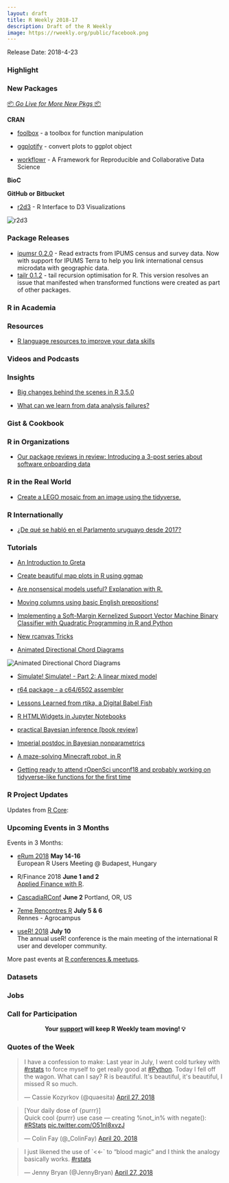 ```yaml
---
layout: draft
title: R Weekly 2018-17
description: Draft of the R Weekly
image: https://rweekly.org/public/facebook.png
---
```


Release Date: 2018-4-23

###  Highlight



###  New Packages

<p class="added-hostname"><a href="https://rweekly.org/live" target="_blank" class="externalLink">📦 <i>Go Live for More New Pkgs</i> 📦</a></p>

**CRAN**

+ [foolbox](https://mailund.github.io/foolbox/) - a toolbox for function manipulation

+ [ggplotify](https://cran.r-project.org/package=ggplotify) - convert plots to ggplot object

+ [workflowr](https://cran.r-project.org/package=workflowr) - A Framework for Reproducible and Collaborative Data Science


**BioC**


**GitHub or Bitbucket**

+ [r2d3](https://github.com/rstudio/r2d3) - R Interface to D3 Visualizations

![r2d3](https://github.com/rstudio/r2d3/raw/master/tools/README/rstudio_preview.png)

### Package Releases
+ [ipumsr 0.2.0](https://cran.r-project.org/package=ipumsr) - Read extracts from IPUMS census and survey data. Now with support for IPUMS Terra to help you link international census microdata with geographic data.
+ [tailr 0.1.2](https://mailund.github.io/tailr/) - tail recursion optimisation for R. This version resolves an issue that manifested when transformed functions were created as part of other packages.




###  R in Academia



###  Resources

+ [R language resources to improve your data skills](https://www.computerworld.com/article/2497464/business-intelligence/top-r-language-resources-to-improve-your-data-skill.html)


###  Videos and Podcasts




### Insights

+ [Big changes behind the scenes in R 3.5.0](http://blog.revolutionanalytics.com/2018/04/r-350.html)

+ [What can we learn from data analysis failures?](https://simplystatistics.org/2018/04/23/what-can-we-learn-from-data-analysis-failures/)


### Gist & Cookbook




###  R in Organizations

+ [Our package reviews in review: Introducing a 3-post series about software onboarding data](https://ropensci.org/blog/2018/04/26/a-satrday-ct-series/)


### R in the Real World

+ [Create a LEGO mosaic from an image using the tidyverse.](http://www.ryantimpe.com/2018/04/23/lego-mosaic1/)


### R Internationally

+ [¿De qué se habló en el Parlamento uruguayo desde 2017?](https://d4tagirl.com/2018/04/de-qu%C3%A9-se-habl%C3%B3-en-el-parlamento-uruguayo-desde-2017)

###  Tutorials

+ [An Introduction to Greta](https://rviews.rstudio.com/2018/04/23/on-first-meeting-greta/)

+ [Create beautiful map plots in R using ggmap](https://www.littlemissdata.com/blog/maps)

+ [Are nonsensical models useful? Explanation with R.](http://www.lillemets.ee/are_nonsensical_models_useful.html)

+ [Moving columns using basic English prepositions!](https://www.daeconomist.com/post/2018-04-23-moveme/)

+ [Implementing a Soft-Margin Kernelized Support Vector Machine Binary Classifier with Quadratic Programming in R and Python](https://sandipanweb.wordpress.com/2018/04/23/implementing-a-soft-margin-kernelized-support-vector-machine-binary-classifier-with-quadratic-programming-in-r-and-python/)

+ [New rcanvas Tricks](https://daranzolin.github.io//articles/2018-04/new-rcanvas-tricks)

+ [Animated Directional Chord Diagrams](http://guyabel.com/post/animated-directional-chord-diagrams/)

![Animated Directional Chord Diagrams](http://guyabel.com/img/abel-ani10-gf-fix.gif)

+ [Simulate! Simulate! - Part 2: A linear mixed model](https://aosmith.rbind.io/2018/04/23/simulate-simulate-part-2/)

+ [r64 package - a c64/6502 assembler](https://coolbutuseless.bitbucket.io/2018/04/25/r64-package---a-c64/6502-assembler/)

+ [Lessons Learned from rtika, a Digital Babel Fish](https://ropensci.org/blog/2018/04/25/rtika-introduction/)

+ [R HTMLWidgets in Jupyter Notebooks](https://blog.ouseful.info/2018/04/26/r-htmlwidgets-in-jupyter-notebooks/)

+ [practical Bayesian inference [book review]](https://xianblog.wordpress.com/2018/04/26/practical-bayesian-inference-book-review/)

+ [Imperial postdoc in Bayesian nonparametrics](https://xianblog.wordpress.com/2018/04/27/imperial-postdoc-in-bayesian-nonparametrics/)

+ [A maze-solving Minecraft robot, in R](http://blog.revolutionanalytics.com/2018/04/minecraft-robot-in-r.html)

+ [Getting ready to attend rOpenSci unconf18 and probably working on tidyverse-like functions for the first time](http://lcolladotor.github.io/2018/04/27/ropensci-unconf18-and-working-on-tidyverse-like-functions-for-the-first-time/?utm_source=feedburner&utm_medium=feed&utm_campaign=Feed%3A+FellgernonBit-rstats+%28L.+Collado-Torres+-+rstats%29)

<!--<div class="post-more-begin"></div><div class="post-more-end"></div>-->

###  R Project Updates

Updates from [R Core](http://developer.r-project.org/blosxom.cgi/R-devel/NEWS):



###  Upcoming Events in 3 Months

Events in 3 Months:

+ [eRum 2018](http://2018.erum.io) **May 14-16** <br />
European R Users Meeting @ Budapest, Hungary

+ R/Finance 2018 **June 1 and 2** <br />
[Applied Finance with R](http://www.rinfinance.com).

+ [CascadiaRConf](https://cascadiarconf.com/) **June 2**
Portland, OR, US

+ [7eme Rencontres R](https://r2018-rennes.sciencesconf.org/)  **July 5 & 6** <br />
Rennes - Agrocampus

+ [useR! 2018](https://user2018.r-project.org/) **July 10** <br />
The annual useR! conference is the main meeting of the international R user and developer community.

<!--

+ [LatinR 2018](http://latin-r.com/) **Sept 4-5** <br />
Buenos Aires, Argentina.

-->

More past events at [R conferences & meetups](https://conf.rweekly.org).

### Datasets




### Jobs




###  Call for Participation



<p class="hide-support added-hostname support-rweekly" style="text-align: center;font-weight: bold;">Your <a class="non-visited externalLink" href="https://www.patreon.com/rweekly" onclick="pas(this)">support</a> will keep R Weekly team moving! 💡</p>

###  Quotes of the Week

<blockquote class="twitter-tweet" data-lang="en"><p lang="en" dir="ltr">I have a confession to make: Last year in July, I went cold turkey with <a href="https://twitter.com/hashtag/rstats?src=hash&amp;ref_src=twsrc%5Etfw">#rstats</a> to force myself to get really good at <a href="https://twitter.com/hashtag/Python?src=hash&amp;ref_src=twsrc%5Etfw">#Python</a>.  Today I fell off the wagon. What can I say? R is beautiful. It&#39;s beautiful, it&#39;s beautiful, I missed R so much.</p>&mdash; Cassie Kozyrkov (@quaesita) <a href="https://twitter.com/quaesita/status/989950693824921600?ref_src=twsrc%5Etfw">April 27, 2018</a></blockquote>

<blockquote class="twitter-tweet" data-lang="en"><p lang="en" dir="ltr">[Your daily dose of {purrr}]<br>Quick cool {purrr} use case — creating %not_in% with negate(): <a href="https://twitter.com/hashtag/RStats?src=hash&amp;ref_src=twsrc%5Etfw">#RStats</a> <a href="https://t.co/O51nl8xvzJ">pic.twitter.com/O51nl8xvzJ</a></p>&mdash; Colin Fay (@_ColinFay) <a href="https://twitter.com/_ColinFay/status/987260548344631298?ref_src=twsrc%5Etfw">April 20, 2018</a></blockquote>

<blockquote class="twitter-tweet" data-lang="en"><p lang="en" dir="ltr">I just likened the use of `&lt;&lt;-` to “blood magic” and I think the analogy basically works. <a href="https://twitter.com/hashtag/rstats?src=hash&amp;ref_src=twsrc%5Etfw">#rstats</a></p>&mdash; Jenny Bryan (@JennyBryan) <a href="https://twitter.com/JennyBryan/status/989693844483526657?ref_src=twsrc%5Etfw">April 27, 2018</a></blockquote>

